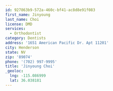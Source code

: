 ```yaml
---
id: 927863b9-572a-460c-bf41-ac8d8e91f083
first_name: Jinyoung
last_name: Choi
license: DMD
services:
  - Orthodontist
category: Dentists
address: '1651 American Pacific Dr. Apt 11201'
city: Henderson
state: NV
zip: '89074'
phone: '(702) 997-9995'
title: 'Jinyoung Choi'
_geoloc:
  lng: -115.086999
  lat: 36.038181
---
```

